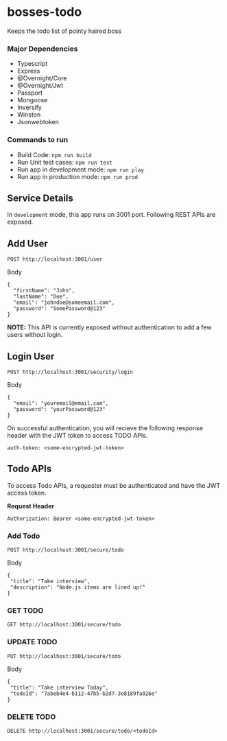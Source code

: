 # bosses-todo
Keeps the todo list of pointy haired boss

### Major Dependencies

- Typescript
- Express
- @Overnight/Core
- @Overnight/Jwt
- Passport
- Mongoose
- Inversify
- Winston
- Jsonwebtoken


### Commands to run

- Build Code: `npm run build`
- Run Unit test cases: `npm run test`
- Run app in development mode: `npm run play`
- Run app in production mode: `npm run prod`

## Service Details

In `development` mode, this app runs on 3001 port. Following REST APIs are exposed.

## Add User
```
POST http://localhost:3001/user
```
Body
```
{
  "firstName": "John",
  "lastName": "Doe",
  "email": "johndoe@someemail.com",
  "password": "SomePassword@123"
}
```
**NOTE:** This API is currently exposed without authentication to add a few users without login.




## Login User
```
POST http://localhost:3001/security/login
```
Body
```
{
  "email": "youremail@email.com",
  "password": "yourPassword@123"
}
```
On successful authentication, you will recieve the following response header with the JWT token to access TODO APIs.

```
auth-token: <some-encrypted-jwt-token>
```

## Todo APIs

To access Todo APIs, a requester must be authenticated and have the JWT access token.

**Request Header**
```
Authorization: Bearer <some-encrypted-jwt-token>
```

### Add Todo
```
POST http://localhost:3001/secure/todo
```
Body
```
{
 "title": "Take interview",
 "description": "Node.js items are lined up!"
}
```

### GET TODO
```
GET http://localhost:3001/secure/todo
```

### UPDATE TODO
```
PUT http://localhost:3001/secure/todo
```
Body
```
{
 "title": "Take interview Today",
 "todoId": "7abeb4e4-b112-47b5-b2d7-3e8189fa026e"
}
```

### DELETE TODO
```
DELETE http://localhost:3001/secure/todo/<todoId>
```
